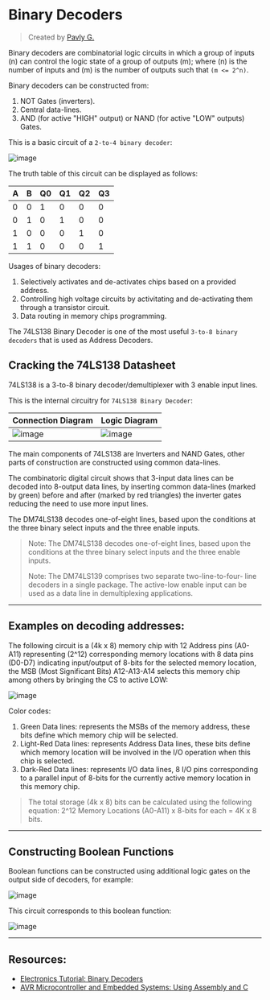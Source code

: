 # Binary Decoders
> Created by [Pavly G.](https://github.com/Scrappers-glitch)

Binary decoders are combinatorial logic circuits in which a group of inputs (n) can control the logic state of a group of outputs (m); where (n) is the number of inputs and (m) is the number of outputs such that `(m <= 2^n)`.

Binary decoders can be constructed from: 
1) NOT Gates (inverters).
2) Central data-lines.
3) AND (for active "HIGH" output) or NAND (for active "LOW" outputs) Gates.

This is a basic circuit of a `2-to-4 binary decoder`:

![image](https://github.com/Software-Hardware-Codesign/AVR-Sandbox/assets/60224159/348edade-6bc9-42a1-a46f-970b29102dc9)


The truth table of this circuit can be displayed as follows: 

| A | B | Q0 | Q1 | Q2 | Q3 | 
|---|---|----|----|----|----|
| 0 | 0 | 1 | 0 | 0 | 0 |   
| 0 | 1 | 0 | 1 | 0 | 0 |
| 1 | 0 | 0 | 0 | 1 | 0 |
| 1 | 1 | 0 | 0 | 0 | 1 |

Usages of binary decoders:
1) Selectively activates and de-activates chips based on a provided address.
2) Controlling high voltage circuits by activitating and de-activating them through a transistor circuit.
3) Data routing in memory chips programming.

The 74LS138 Binary Decoder is one of the most useful `3-to-8 binary decoders` that is used as Address Decoders.

## Cracking the 74LS138 Datasheet

74LS138 is a 3-to-8 binary decoder/demultiplexer with 3 enable input lines.

This is the internal circuitry for `74LS138 Binary Decoder`:

| Connection Diagram | Logic Diagram | 
|--------------------|---------------|
| ![image](https://github.com/Software-Hardware-Codesign/AVR-Sandbox/assets/60224159/26302203-d0fe-4064-98bb-28f5aac73c77) | ![image](https://github.com/Software-Hardware-Codesign/AVR-Sandbox/assets/60224159/1f51613e-3d89-4dc2-abc0-b8cf92f4285d) |   

The main components of 74LS138 are Inverters and NAND Gates, other parts of construction are constructed using common data-lines.

The combinatoric digital circuit shows that 3-input data lines can be decoded into 8-output data lines, by inserting common data-lines (marked by green) before and after (marked by red triangles) the inverter gates reducing the need to use more input lines.

The DM74LS138 decodes one-of-eight lines, based upon
the conditions at the three binary select inputs and the
three enable inputs.

> Note: The DM74LS138 decodes one-of-eight lines, based upon
> the conditions at the three binary select inputs and the
> three enable inputs.
>
> Note: The DM74LS139 comprises two separate two-line-to-four-
> line decoders in a single package. The active-low enable
> input can be used as a data line in demultiplexing applications.
> 

-------------------
## Examples on decoding addresses: 

The following circuit is a (4k x 8) memory chip with 12 Address pins (A0-A11) representing (2^12) corresponding memory locations with 8 data pins (D0-D7) indicating input/output of 8-bits for the selected memory location, the MSB (Most Significant Bits) A12-A13-A14 selects this memory chip among others by bringing the CS to active LOW:

![image](https://github.com/Software-Hardware-Codesign/AVR-Sandbox/assets/60224159/130e94b6-5006-4425-b9a1-33a4de53b363)

Color codes: 
1) Green Data lines: represents the MSBs of the memory address, these bits define which memory chip will be selected.
2) Light-Red Data lines: represents Address Data lines, these bits define which memory location will be involved in the I/O operation when this chip is selected.
3) Dark-Red Data lines: represents I/O data lines, 8 I/O pins corresponding to a parallel input of 8-bits for the currently active memory location in this memory chip.

> The total storage (4k x 8) bits can be calculated using the following equation:
> 2^12 Memory Locations (A0-A11) x 8-bits for each = 4K x 8 bits.

-------------------
## Constructing Boolean Functions

Boolean functions can be constructed using additional logic gates on the output side of decoders, for example: 

![image](https://github.com/Software-Hardware-Codesign/AVR-Sandbox/assets/60224159/d0a115b8-fb13-4147-867a-1ca3ae2cd1aa)

This circuit corresponds to this boolean function: 

![image](https://github.com/Software-Hardware-Codesign/AVR-Sandbox/assets/60224159/56dfabef-2025-4c18-84e4-6e270260f93d)

-----------------------------
## Resources: 
- [Electronics Tutorial: Binary Decoders](https://www.electronics-tutorials.ws/combination/comb_5.html)
- [AVR Microcontroller and Embedded Systems: Using Assembly and C](https://www.pearson.com/store/p/avr-microcontroller-and-embedded-systems-pearson-new-international-edition-pdf-ebook/GPROG_A100061251868_learnerau-availability/9781292054339)
